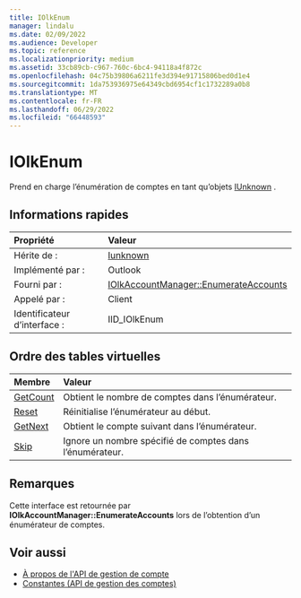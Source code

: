 ```yaml
---
title: IOlkEnum
manager: lindalu
ms.date: 02/09/2022
ms.audience: Developer
ms.topic: reference
ms.localizationpriority: medium
ms.assetid: 33cb89cb-c967-760c-6bc4-94118a4f872c
ms.openlocfilehash: 04c75b39806a6211fe3d394e91715806bed0d1e4
ms.sourcegitcommit: 1da753936975e64349cbd6954cf1c1732289a0b8
ms.translationtype: MT
ms.contentlocale: fr-FR
ms.lasthandoff: 06/29/2022
ms.locfileid: "66448593"
---
```

# <a name="iolkenum"></a>IOlkEnum

Prend en charge l’énumération de comptes en tant qu’objets [IUnknown](/cpp/atl/iunknown) . 
  
## <a name="quick-info"></a>Informations rapides

|Propriété |Valeur |
|:-----|:-----|
|Hérite de :  |[Iunknown](/cpp/atl/iunknown) |
|Implémenté par : |Outlook  |
|Fourni par :    |[IOlkAccountManager::EnumerateAccounts](iolkaccountmanager-enumerateaccounts.md)  |
|Appelé par :      |Client  |
|Identificateur d’interface : |IID_IOlkEnum  |
   
## <a name="vtable-order"></a>Ordre des tables virtuelles

|Membre |Valeur |
|:-----|:-----|
|[GetCount](iolkenum-getcount.md) |Obtient le nombre de comptes dans l’énumérateur. |
|[Reset](iolkenum-reset.md)  |Réinitialise l’énumérateur au début. |
|[GetNext](iolkenum-getnext.md) |Obtient le compte suivant dans l’énumérateur. |
|[Skip](iolkenum-skip.md) |Ignore un nombre spécifié de comptes dans l’énumérateur. |
   
## <a name="remarks"></a>Remarques

Cette interface est retournée par **IOlkAccountManager::EnumerateAccounts** lors de l’obtention d’un énumérateur de comptes. 
  
## <a name="see-also"></a>Voir aussi

- [À propos de l'API de gestion de compte](about-the-account-management-api.md) 
- [Constantes (API de gestion des comptes)](constants-account-management-api.md)
